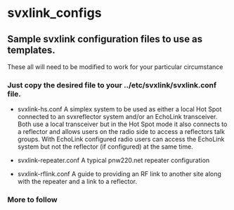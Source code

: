 # svxlink_configs

## Sample svxlink configuration files to use as templates.

These all will need to be modified to work for your particular circumstance

### Just copy the desired file to your ../etc/svxlink/svxlink.conf file.

- svxlink-hs.conf	A simplex system to be used as either a local Hot Spot connected
			to an svxreflector system and/or an EchoLink transceiver.
			Both use a local transceiver but in the Hot Spot mode it also connects to 
			a reflector and allows users on the radio side to access a reflectors talk
			groups. With EchoLink configured radio users can access the EchoLink system
			but not the reflector (if configured) at the same time.

- svxlink-repeater.conf	A typical pnw220.net repeater configuration

- svxlink-rflink.conf	A guide to providing an RF link to another site along with the repeater and
			a link to a reflector.


### More to follow 	
